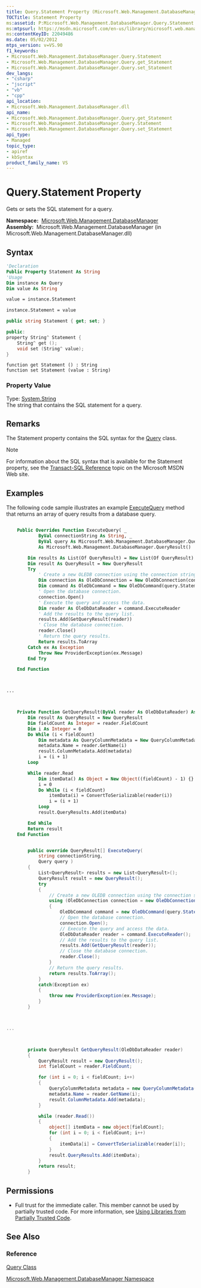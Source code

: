 ```yaml
---
title: Query.Statement Property (Microsoft.Web.Management.DatabaseManager)
TOCTitle: Statement Property
ms:assetid: P:Microsoft.Web.Management.DatabaseManager.Query.Statement
ms:mtpsurl: https://msdn.microsoft.com/en-us/library/microsoft.web.management.databasemanager.query.statement(v=VS.90)
ms:contentKeyID: 22049486
ms.date: 05/02/2012
mtps_version: v=VS.90
f1_keywords:
- Microsoft.Web.Management.DatabaseManager.Query.Statement
- Microsoft.Web.Management.DatabaseManager.Query.get_Statement
- Microsoft.Web.Management.DatabaseManager.Query.set_Statement
dev_langs:
- "csharp"
- "jscript"
- "vb"
- "cpp"
api_location:
- Microsoft.Web.Management.DatabaseManager.dll
api_name:
- Microsoft.Web.Management.DatabaseManager.Query.get_Statement
- Microsoft.Web.Management.DatabaseManager.Query.Statement
- Microsoft.Web.Management.DatabaseManager.Query.set_Statement
api_type:
- Managed
topic_type:
- apiref
- kbSyntax
product_family_name: VS
---
```


# Query.Statement Property

Gets or sets the SQL statement for a query.

**Namespace:**  [Microsoft.Web.Management.DatabaseManager](microsoft-web-management-databasemanager-namespace.md)  
**Assembly:**  Microsoft.Web.Management.DatabaseManager (in Microsoft.Web.Management.DatabaseManager.dll)

## Syntax

```vb
'Declaration
Public Property Statement As String
'Usage
Dim instance As Query
Dim value As String

value = instance.Statement

instance.Statement = value
```

```csharp
public string Statement { get; set; }
```

```cpp
public:
property String^ Statement {
    String^ get ();
    void set (String^ value);
}
```

```jscript
function get Statement () : String
function set Statement (value : String)
```

### Property Value

Type: [System.String](https://msdn.microsoft.com/library/s1wwdcbf)  
The string that contains the SQL statement for a query.  

## Remarks

The Statement property contains the SQL syntax for the [Query](query-class-microsoft-web-management-databasemanager.md) class.


> [!NOTE]  
> For information about the SQL syntax that is available for the Statement property, see the [Transact-SQL Reference](http://msdn.microsoft.com/en-us/library/bb510741.aspx) topic on the Microsoft MSDN Web site.


## Examples

The following code sample illustrates an example [ExecuteQuery](databaseprovider-executequery-method-microsoft-web-management-databasemanager.md) method that returns an array of query results from a database query.

```vb

    Public Overrides Function ExecuteQuery( _
            ByVal connectionString As String, _
            ByVal query As Microsoft.Web.Management.DatabaseManager.Query) _
            As Microsoft.Web.Management.DatabaseManager.QueryResult()

        Dim results As List(Of QueryResult) = New List(Of QueryResult)
        Dim result As QueryResult = New QueryResult
        Try
            ' Create a new OLEDB connection using the connection string.
            Dim connection As OleDbConnection = New OleDbConnection(connectionString)
            Dim command As OleDbCommand = New OleDbCommand(query.Statement, connection)
            ' Open the database connection.
            connection.Open()
            ' Execute the query and access the data.
            Dim reader As OleDbDataReader = command.ExecuteReader
            ' Add the results to the query list.
            results.Add(GetQueryResult(reader))
            ' Close the database connection.
            reader.Close()
            ' Return the query results.
            Return results.ToArray
        Catch ex As Exception
            Throw New ProviderException(ex.Message)
        End Try

    End Function



...



    Private Function GetQueryResult(ByVal reader As OleDbDataReader) As QueryResult
        Dim result As QueryResult = New QueryResult
        Dim fieldCount As Integer = reader.FieldCount
        Dim i As Integer = 0
        Do While (i < fieldCount)
            Dim metadata As QueryColumnMetadata = New QueryColumnMetadata
            metadata.Name = reader.GetName(i)
            result.ColumnMetadata.Add(metadata)
            i = (i + 1)
        Loop

        While reader.Read
            Dim itemData() As Object = New Object((fieldCount) - 1) {}
            i = 0
            Do While (i < fieldCount)
                itemData(i) = ConvertToSerializable(reader(i))
                i = (i + 1)
            Loop
            result.QueryResults.Add(itemData)

        End While
        Return result
    End Function

```

```csharp

        public override QueryResult[] ExecuteQuery(
            string connectionString,
            Query query )
        {
            List<QueryResult> results = new List<QueryResult>();
            QueryResult result = new QueryResult();
            try
            {
                // Create a new OLEDB connection using the connection string.
                using (OleDbConnection connection = new OleDbConnection(connectionString))
                {
                    OleDbCommand command = new OleDbCommand(query.Statement, connection);
                    // Open the database connection.
                    connection.Open();
                    // Execute the query and access the data.
                    OleDbDataReader reader = command.ExecuteReader();
                    // Add the results to the query list.
                    results.Add(GetQueryResult(reader));
                    // Close the database connection.
                    reader.Close();
                }
                // Return the query results.
                return results.ToArray();
            }
            catch(Exception ex)
            {
                throw new ProviderException(ex.Message);
            }
        }



...



        private QueryResult GetQueryResult(OleDbDataReader reader)
        {
            QueryResult result = new QueryResult();
            int fieldCount = reader.FieldCount;

            for (int i = 0; i < fieldCount; i++)
            {
                QueryColumnMetadata metadata = new QueryColumnMetadata();
                metadata.Name = reader.GetName(i);
                result.ColumnMetadata.Add(metadata);
            }

            while (reader.Read())
            {
                object[] itemData = new object[fieldCount];
                for (int i = 0; i < fieldCount; i++)
                {
                    itemData[i] = ConvertToSerializable(reader[i]);
                }
                result.QueryResults.Add(itemData);
            }
            return result;
        }

```

## Permissions

  - Full trust for the immediate caller. This member cannot be used by partially trusted code. For more information, see [Using Libraries from Partially Trusted Code](https://msdn.microsoft.com/library/8skskf63).

## See Also

### Reference

[Query Class](query-class-microsoft-web-management-databasemanager.md)

[Microsoft.Web.Management.DatabaseManager Namespace](microsoft-web-management-databasemanager-namespace.md)

